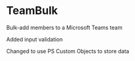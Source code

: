 # TeamBulk
Bulk-add members to a Microsoft Teams team

Added input validation

Changed to use PS Custom Objects to store data
